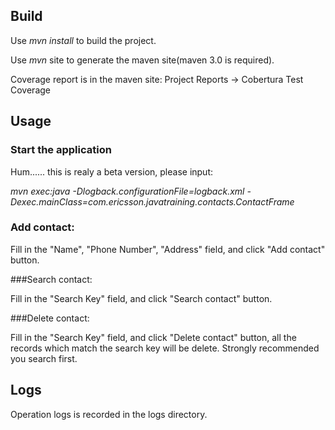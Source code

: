 ## Build

Use <em>mvn install</em> to build the project.  

Use <em>mvn</em> site to generate the maven site(maven 3.0 is required). 

Coverage report is in the maven site: Project Reports -> Cobertura Test Coverage

## Usage

### Start the application

Hum...... this is realy a beta version, please input: 

<em>mvn exec:java -Dlogback.configurationFile=logback.xml -Dexec.mainClass=com.ericsson.javatraining.contacts.ContactFrame</em>

### Add contact:   

Fill in the "Name", "Phone Number", "Address" field, and click "Add contact" button.  

###Search contact:  

Fill in the "Search Key" field, and click "Search contact" button.    

###Delete contact: 

Fill in the "Search Key" field, and click "Delete contact" button, all the records which match the search key will be delete. Strongly recommended you search first.  


## Logs

Operation logs is recorded in the logs directory.  
